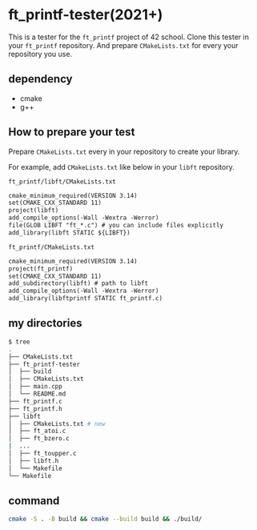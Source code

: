 # ft_printf-tester(2021+)

This is a tester for the `ft_printf` project of 42 school.
Clone this tester in your `ft_printf` repository.
And prepare `CMakeLists.txt` for every your repository you use.

## dependency

- cmake
- g++

## How to prepare your test

Prepare `CMakeLists.txt` every in your repository to create your library.

For example, add `CMakeLists.txt` like below in your `libft` repository.

`ft_printf/libft/CMakeLists.txt`

```txt
cmake_minimum_required(VERSION 3.14)
set(CMAKE_CXX_STANDARD 11)
project(libft)
add_compile_options(-Wall -Wextra -Werror)
file(GLOB LIBFT "ft_*.c") # you can include files explicitly
add_library(libft STATIC ${LIBFT})
```

`ft_printf/CMakeLists.txt`

```txt
cmake_minimum_required(VERSION 3.14)
project(ft_printf)
set(CMAKE_CXX_STANDARD 11)
add_subdirectory(libft) # path to libft
add_compile_options(-Wall -Wextra -Werror)
add_library(libftprintf STATIC ft_printf.c)
```

## my directories

```bash
$ tree
.
├── CMakeLists.txt
├── ft_printf-tester
│  ├── build
│  ├── CMakeLists.txt
│  ├── main.cpp
│  └── README.md
├── ft_printf.c
├── ft_printf.h
├── libft
│  ├── CMakeLists.txt # new
│  ├── ft_atoi.c
│  ├── ft_bzero.c
|  ...
│  ├── ft_toupper.c
│  ├── libft.h
│  └── Makefile
└── Makefile
```

## command

```bash
cmake -S . -B build && cmake --build build && ./build/
```
